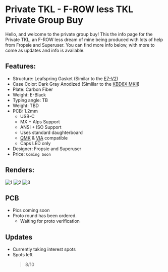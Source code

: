 # Private TKL - F-ROW less TKL Private Group Buy

Hello, and welcome to the private group buy! This the info page for the Private TKL, an F-ROW less dream of mine being produced with lots of help from Fropsie and Superuser. You can find more info below, with more to come as updates and info is available.

## Features:
- Structure: Leafspring Gasket (Similar to the [E7-V2](https://exclusive.run/blogs/news/e7-v2-gml-isolated-gasket-muted-plate-leaf-spring-structure))
- Case Color: Dark Gray Anodized (Simlilar to the [KBD8X MKII](https://raw.githubusercontent.com/AndyDoering/Keyboards/main/images/IMG_20191216_164500_596(1).jpg))
- Plate: Carbon Fiber
- Weight: E-Black
- Typing angle: TB
- Weight: TBD
- PCB: 1.2mm
  - USB-C
  - MX + Alps Support
  - ANSI + ISO Support
  - Uses standard daughterboard
  - [QMK](https://docs.qmk.fm/#/) & [VIA](https://caniusevia.com/) compatible
  - Caps LED only
- Designer: Fropsie and Superuser
- Price: `Coming Soon`

## Renders:
![1](https://user-images.githubusercontent.com/64050644/127601315-570c1bcd-dcf2-417d-82af-4da2097ee43a.png)
![2](https://user-images.githubusercontent.com/64050644/127601314-2f4b85e2-7bb4-463d-bd7d-98da92dd24a0.png)
![3](https://user-images.githubusercontent.com/64050644/127601313-35079b96-a259-4248-a1b6-7a2abf1fe905.png)

## PCB
- Pics coming soon
- Proto round has been ordered.
  - Waiting for proto verification

## Updates
- Currently taking interest spots
- Spots left
  > 8/10
